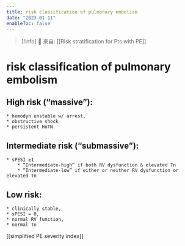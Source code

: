 ```yaml
---
title: risk classification of pulmonary embolism
date: "2023-01-11"
enableToc: false
---
```


> [!info]
> 🌱 來自: [[Risk stratification for Pts with PE]]

# risk classification of pulmonary embolism

## High risk (“massive”):
	* hemodyn unstable w/ arrest,
	* obstructive shock
	* persistent HoTN

## Intermediate risk (“submassive”):
	* sPESI ≥1
		* “Intermediate-high” if both RV dysfunction & elevated Tn
		* “Intermediate-low” if either or neither RV dysfunction or elevated Tn

## Low risk:
	* clinically stable,
	* sPESI = 0,
	* normal RV function,
	* normal Tn

[[simplified PE severity index]]
